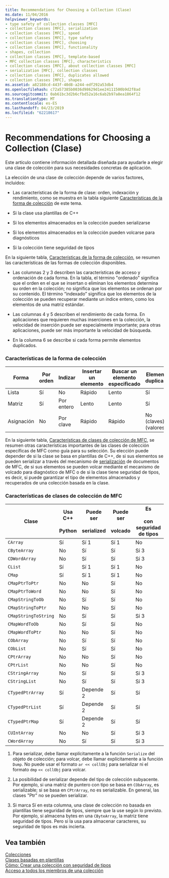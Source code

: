 ```yaml
---
title: Recommendations for Choosing a Collection (Clase)
ms.date: 11/04/2016
helpviewer_keywords:
- type safety of collection classes [MFC]
- collection classes [MFC], serialization
- collection classes [MFC], speed
- collection classes [MFC], type safety
- collection classes [MFC], choosing
- collection classes [MFC], functionality
- shapes, collection
- collection classes [MFC], template-based
- MFC collection classes [MFC], characteristics
- collection classes [MFC], about collection classes [MFC]
- serialization [MFC], collection classes
- collection classes [MFC], duplicates allowed
- collection classes [MFC], shapes
ms.assetid: a82188cd-443f-40d8-a244-edf292a53db4
ms.openlocfilehash: c72a57385b0036d98629d1ee24111500b9d2f8ad
ms.sourcegitcommit: 0ab61bc3d2b6cfbd52a16c6ab2b97a8ea1864f12
ms.translationtype: MT
ms.contentlocale: es-ES
ms.lasthandoff: 04/23/2019
ms.locfileid: "62218617"
---
```

# <a name="recommendations-for-choosing-a-collection-class"></a>Recommendations for Choosing a Collection (Clase)

Este artículo contiene información detallada diseñada para ayudarle a elegir una clase de colección para sus necesidades concretas de aplicación.

La elección de una clase de colección depende de varios factores, incluidos:

- Las características de la forma de clase: orden, indexación y rendimiento, como se muestra en la tabla siguiente [Características de la forma de colección](#_core_collection_shape_features) de este tema.

- Si la clase usa plantillas de C++

- Si los elementos almacenados en la colección pueden serializarse

- Si los elementos almacenados en la colección pueden volcarse para diagnósticos

- Si la colección tiene seguridad de tipos

En la siguiente tabla, [Características de la forma de colección](#_core_collection_shape_features), se resumen las características de las formas de colección disponibles.

- Las columnas 2 y 3 describen las características de acceso y ordenación de cada forma. En la tabla, el término "ordenado" significa que el orden en el que se insertan o eliminan los elementos determina su orden en la colección; no significa que los elementos se ordenan por su contenido. El término “indexado” significa que los elementos de la colección se pueden recuperar mediante un índice entero, como los elementos de una matriz estándar.

- Las columnas 4 y 5 describen el rendimiento de cada forma. En aplicaciones que requieren muchas inserciones en la colección, la velocidad de inserción puede ser especialmente importante; para otras aplicaciones, puede ser más importante la velocidad de búsqueda.

- En la columna 6 se describe si cada forma permite elementos duplicados.

### <a name="_core_collection_shape_features"></a>  Características de la forma de colección

|Forma|Por orden |Indizar|Insertar un elemento|Buscar un elemento especificado|Elementos duplicados|
|-----------|--------------|--------------|-----------------------|----------------------------------|-------------------------|
|Lista|Sí|No|Rápido|Lento|Sí|
|Matriz|Sí|Por entero|Lento|Lento|Sí|
|Asignación|No|Por clave|Rápido|Rápido|No (claves) Sí (valores)|

En la siguiente tabla, [Características de clases de colección de MFC](#_core_characteristics_of_mfc_collection_classes), se resumen otras características importantes de las clases de colección específicas de MFC como guía para su selección. Su elección puede depender de si la clase se basa en plantillas de C++, de si sus elementos se pueden serializar a través del mecanismo de [serialización](../mfc/serialization-in-mfc.md) de documentos de MFC, de si sus elementos se pueden volcar mediante el mecanismo de volcado para diagnóstico de MFC o de si la clase tiene seguridad de tipos, es decir, si puede garantizar el tipo de elementos almacenados y recuperados de una colección basada en la clase.

### <a name="_core_characteristics_of_mfc_collection_classes"></a>  Características de clases de colección de MFC

|Clase|Usa C++<br /><br /> Python|Puede ser<br /><br /> serialized|Puede ser<br /><br /> volcado|Es<br /><br /> con seguridad de tipos|
|-----------|------------------------------|---------------------------|-----------------------|-----------------------|
|`CArray`|Sí|Sí 1|Sí 1|No|
|`CByteArray`|No|Sí|Sí|Sí 3|
|`CDWordArray`|No|Sí|Sí|Sí 3|
|`CList`|Sí|Sí 1|Sí 1|No|
|`CMap`|Sí|Sí 1|Sí 1|No|
|`CMapPtrToPtr`|No|No|Sí|No|
|`CMapPtrToWord`|No|No|Sí|No|
|`CMapStringToOb`|No|Sí|Sí|No|
|`CMapStringToPtr`|No|No|Sí|No|
|`CMapStringToString`|No|Sí|Sí|Sí 3|
|`CMapWordToOb`|No|Sí|Sí|No|
|`CMapWordToPtr`|No|No|Sí|No|
|`CObArray`|No|Sí|Sí|No|
|`CObList`|No|Sí|Sí|No|
|`CPtrArray`|No|No|Sí|No|
|`CPtrList`|No|No|Sí|No|
|`CStringArray`|No|Sí|Sí|Sí 3|
|`CStringList`|No|Sí|Sí|Sí 3|
|`CTypedPtrArray`|Sí|Depende 2|Sí|Sí|
|`CTypedPtrList`|Sí|Depende 2|Sí|Sí|
|`CTypedPtrMap`|Sí|Depende 2|Sí|Sí|
|`CUIntArray`|No|No|Sí|Sí 3|
|`CWordArray`|No|Sí|Sí|Sí 3|

1. Para serializar, debe llamar explícitamente a la función `Serialize` del objeto de colección; para volcar, debe llamar explícitamente a la función `Dump`. No puede usar el formato `ar << collObj` para serializar ni el formato `dmp` `<< collObj` para volcar.

2. La posibilidad de serializar depende del tipo de colección subyacente. Por ejemplo, si una matriz de puntero con tipo se basa en `CObArray`, es serializable; si se basa en `CPtrArray`, no es serializable. En general, las clases "Ptr" no se pueden serializar.

3. Si marca Sí en esta columna, una clase de colección no basada en plantillas tiene seguridad de tipos, siempre que la use según lo previsto. Por ejemplo, si almacena bytes en una `CByteArray`, la matriz tiene seguridad de tipos. Pero si la usa para almacenar caracteres, su seguridad de tipos es más incierta.

## <a name="see-also"></a>Vea también

[Colecciones](../mfc/collections.md)<br/>
[Clases basadas en plantillas](../mfc/template-based-classes.md)<br/>
[Cómo: Crear una colección con seguridad de tipos](../mfc/how-to-make-a-type-safe-collection.md)<br/>
[Acceso a todos los miembros de una colección](../mfc/accessing-all-members-of-a-collection.md)
